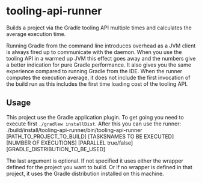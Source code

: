 # tooling-api-runner
Builds a project via the Gradle tooling API multiple times and calculates the average execution time.

Running Gradle from the command line introduces overhead as a JVM client is always fired up to communicate with the daemon. When you use the tooling API in a warmed up JVM this effect goes away and the numbers give a better indication for pure Gradle performance. It also gives you the same experience compared to running Gradle from the IDE. When the runner computes the execution average, it does not include the first invocation of the build run as this includes the first time loading cost of the tooling API.

## Usage

This project use the Gradle application plugin. To get going you need to execute first `./gradlew installDist`. After this you can use the runner: ./build/install/tooling-api-runner/bin/tooling-api-runner [PATH_TO_PROJECT_TO_BUILD] [TASKSNAMES TO BE EXECUTED] [NUMBER OF EXECUTIONS] [PARALLEL true/false] [GRADLE_DISTRIBUTION_TO_BE_USED]

The last argument is optional. If not specified it uses either the wrapper defined for the project you want to build. Or if no wrapper is defined in that project, it uses the Gradle distribution installed on this machine.
